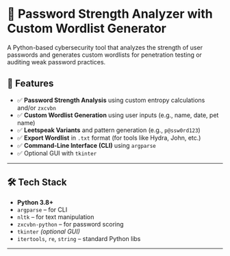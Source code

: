 # 🔐 Password Strength Analyzer with Custom Wordlist Generator

A Python-based cybersecurity tool that analyzes the strength of user passwords and generates custom wordlists for penetration testing or auditing weak password practices.

## 🚀 Features

- ✅ **Password Strength Analysis** using custom entropy calculations and/or `zxcvbn`
- ✅ **Custom Wordlist Generation** using user inputs (e.g., name, date, pet name)
- ✅ **Leetspeak Variants** and pattern generation (e.g., `p@ssw0rd123`)
- ✅ **Export Wordlist** in `.txt` format (for tools like Hydra, John, etc.)
- ✅ **Command-Line Interface (CLI)** using `argparse`
- ✅ Optional GUI with `tkinter` 

---

## 🛠 Tech Stack

- **Python 3.8+**
- `argparse` – for CLI
- `nltk` – for text manipulation
- `zxcvbn-python` – for password scoring
- `tkinter` *(optional GUI)*
- `itertools`, `re`, `string` – standard Python libs

---
